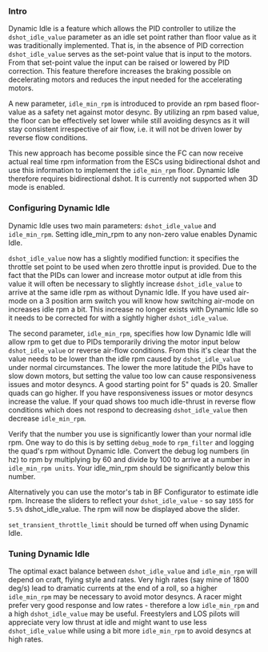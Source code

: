 ### Intro

Dynamic Idle is a feature which allows the PID controller to utilize the ``dshot_idle_value`` parameter as an idle set point rather than floor value as it was traditionally implemented. That is, in the absence of PID correction ``dshot_idle_value`` serves as the set-point value that is input to the motors. From that set-point value the input can be raised or lowered by PID correction. This feature therefore increases the braking possible on decelerating motors and reduces the input needed for the accelerating motors. 

A new parameter, ``idle_min_rpm`` is introduced to provide an rpm based floor-value as a safety net against motor desync. By utilizing an rpm based value, the floor can be effectively set lower while still avoiding desyncs as it will stay consistent irrespective of air flow, i.e. it will not be driven lower by reverse flow conditions.

This new approach has become possible since the FC can now receive actual real time rpm information from the ESCs using bidirectional dshot and use this information to implement the ``idle_min_rpm`` floor. Dynamic Idle therefore requires bidirectional dshot. It is currently not supported when 3D mode is enabled.

### Configuring Dynamic Idle

Dynamic Idle uses two main parameters: ``dshot_idle_value`` and ``idle_min_rpm``. Setting idle_min_rpm to any non-zero value enables Dynamic Idle.

``dshot_idle_value`` now has a slightly modified function: it specifies the throttle set point to be used when zero throttle input is provided. Due to the fact that the PIDs can lower and increase motor output at idle from this value it will often be necessary to slightly increase ``dshot_idle_value`` to arrive at the same idle rpm as without Dynamic Idle. If you have used air-mode on a 3 position arm switch you will know how switching air-mode on increases idle rpm a bit. This increase no longer exists with Dynamic Idle so it needs to be corrected for with a sightly higher ``dshot_idle_value``.

The second parameter, ``idle_min_rpm``, specifies how low Dynamic Idle will allow rpm to get due to PIDs temporarily driving the motor input below ``dshot_idle_value`` or reverse air-flow conditions. From this it's clear that the value needs to be lower than the idle rpm caused by ``dshot_idle_value`` under normal circumstances. The lower the more latitude the PIDs have to slow down motors, but setting the value too low can cause responsiveness issues and motor desyncs. A good starting point for 5" quads is 20. Smaller quads can go higher. If you have responsiveness issues or motor desyncs increase the value. If your quad shows too much idle-thrust in reverse flow conditions which does not respond to decreasing ``dshot_idle_value`` then decrease ``idle_min_rpm``.

Verify that the number you use is significantly lower than your normal idle rpm. One way to do this is by setting ``debug_mode`` to ``rpm_filter`` and logging the quad's rpm without Dynamic Idle. Convert the debug log numbers (in hz) to rpm by multiplying by 60 and divide by 100 to arrive at a number in ``idle_min_rpm units``. Your idle_min_rpm should be significantly below this number.

Alternatively you can use the motor's tab in BF Configurator to estimate idle rpm. Increase the sliders to reflect your ``dshot_idle_value`` - so say ``1055`` for ``5.5%`` dshot_idle_value. The rpm will now be displayed above the slider.

``set_transient_throttle_limit`` should be turned off when using Dynamic Idle.

### Tuning Dynamic Idle

The optimal exact balance between ``dshot_idle_value`` and ``idle_min_rpm`` will depend on craft, flying style and rates. Very high rates (say mine of 1800 deg/s) lead to dramatic currents at the end of a roll, so a higher ``idle_min_rpm`` may be necessary to avoid motor desyncs. A racer might prefer very good response and low rates - therefore a low ``idle_min_rpm`` and a high ``dshot_idle_value`` may be useful. Freestylers and LOS pilots will appreciate very low thrust at idle and might want to use less ``dshot_idle_value`` while using a bit more ``idle_min_rpm`` to avoid desyncs at high rates.

